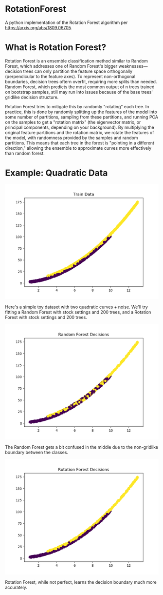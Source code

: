 # RotationForest
A python implementation of the Rotation Forest algorithm per https://arxiv.org/abs/1809.06705. 

# What is Rotation Forest?
Rotation Forest is an ensemble classification method similar to Random Forest, which addresses one of Random Forest's bigger weaknesses—decision trees can only partition the feature space orthogonally (perpendicular to the feature axes). To represent non-orthogonal boundaries, decision trees oftern overfit, requiring more splits than needed. Random Forest, which predicts the most common output of n trees trained on bootstrap samples, still may run into issues because of the base trees' gridlike decision structure. 

Rotation Forest tries to mitigate this by randomly "rotating" each tree. In practice, this is done by randomly splitting up the features of the model into some number of partitions, sampling from these partitions, and running PCA on the samples to get a "rotation matrix" (the eigenvector matrix, or principal components, depending on your background). By multiplying the original feature partitions and the rotation matrix, we rotate the features of the model, with randomness provided by the samples and random partitions. This means that each tree in the forest is "pointing in a different direction," allowing the ensemble to approximate curves more effectively than random forest.

# Example: Quadratic Data

![Train Data visualized](/mean0std1/Figure_1.png)

Here's a simple toy dataset with two quadratic curves + noise. We'll try fitting a Random Forest with stock settings and 200 trees, and a Rotation Forest with stock settings and 200 trees.

![Random Forest Predictions](/mean0std1/Rand.png)

The Random Forest gets a bit confused in the middle due to the non-gridlike boundary between the classes.

![Rotation Forest Predictions](/mean0std1/Rot.png)

Rotation Forest, while not perfect, learns the decision boundary much more accurately.

